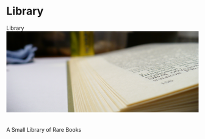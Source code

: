 # Library
Library\
![picture alt](https://raw.githubusercontent.com/KnightDanila/Library/master/MAIN_P1050962_.jpg "Title Main")
\
\
\
A Small Library of Rare Books
